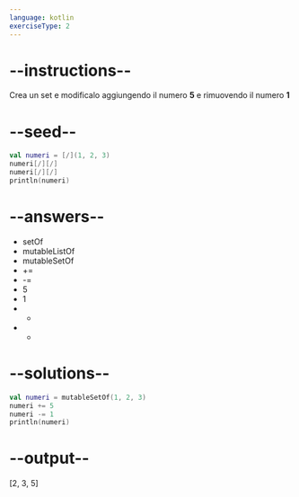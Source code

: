 ```yaml
---
language: kotlin
exerciseType: 2
---
```


# --instructions--

Crea un set e modificalo aggiungendo il numero __5__ e rimuovendo il numero __1__

# --seed--

```kotlin
val numeri = [/](1, 2, 3)
numeri[/][/]
numeri[/][/]
println(numeri)
```

# --answers--

- setOf
- mutableListOf
- mutableSetOf
-  += 
-  -= 
- 5
- 1
-  + 
-  - 

# --solutions--

```kotlin
val numeri = mutableSetOf(1, 2, 3)
numeri += 5
numeri -= 1
println(numeri)
```

# --output--

[2, 3, 5]
